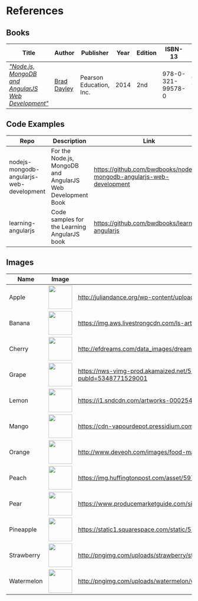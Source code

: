 # References

## Books

Title | Author | Publisher | Year | Edition | ISBN-13 | ISBN-10
---|---|---|---|---|---|---
_["Node.js, MongoDB and AngularJS Web Development"](https://www.pearson.com/us/higher-education/program/Dayley-Node-js-Mongo-DB-and-Angular-Web-Development-The-definitive-guide-to-using-the-MEAN-stack-to-build-web-applications-2nd-Edition/PGM1104293.html)_ | [Brad Dayley](https://www.informit.com/authors/bio/019c47f0-0626-4d62-88ea-737dfd9c2515) | Pearson Education, Inc. | 2014 | 2nd | 978-0-321-99578-0 | 0-321-99578-3


## Code Examples

Repo | Description | Link
---|---|---
nodejs-mongodb-angularjs-web-development | For the Node.js, MongoDB and AngularJS Web Development Book | <https://github.com/bwdbooks/nodejs-mongodb-angularjs-web-development>
learning-angularjs | Code samples for the Learning AngularJS book | <https://github.com/bwdbooks/learning-angularjs>


## Images

Name | Image | Link
---|---|---
Apple | <img src="http://juliandance.org/wp-content/uploads/2016/01/RedApple.jpg" width="64" height="64"/> | <http://juliandance.org/wp-content/uploads/2016/01/RedApple.jpg>
Banana  | <img src="https://img.aws.livestrongcdn.com/ls-article-image-673/ds-photo/getty/article/108/3/125536796.jpg" width="64" height="64"/> | <https://img.aws.livestrongcdn.com/ls-article-image-673/ds-photo/getty/article/108/3/125536796.jpg>
Cherry  | <img src="http://efdreams.com/data_images/dreams/cherry/cherry-10.jpg" width="64" height="64"/> | <http://efdreams.com/data_images/dreams/cherry/cherry-10.jpg>
Grape | <img src="https://nws-vimg-prod.akamaized.net/5348771529001/201705/5348771529001_5454782037001_5454772488001-vs.jpg?pubId=5348771529001" width="64" height="64"/> | <https://nws-vimg-prod.akamaized.net/5348771529001/201705/5348771529001_5454782037001_5454772488001-vs.jpg?pubId=5348771529001>
Lemon | <img src="https://i1.sndcdn.com/artworks-000254919542-6kdx39-t500x500.jpg" width="64" height="64"/> | <https://i1.sndcdn.com/artworks-000254919542-6kdx39-t500x500.jpg>
Mango  | <img src="https://cdn-vapourdepot.pressidium.com/wp-content/uploads/2014/10/Mango-500x500.jpg" width="64" height="64"/> | <https://cdn-vapourdepot.pressidium.com/wp-content/uploads/2014/10/Mango-500x500.jpg>
Orange | <img src="http://www.deveoh.com/images/food-magic-tricks-1.jpg" width="64" height="64"/> | <http://www.deveoh.com/images/food-magic-tricks-1.jpg>
Peach | <img src="https://img.huffingtonpost.com/asset/5978d039210000a31afc8cda.jpeg?ops=scalefit_720_noupscale" width="64" height="64"/> | <https://img.huffingtonpost.com/asset/5978d039210000a31afc8cda.jpeg?ops=scalefit_720_noupscale>
Pear | <img src="https://www.producemarketguide.com/sites/default/files/Commodities.tar/Commodities/pears_commodity-page.png" width="64" height="64"/> | <https://www.producemarketguide.com/sites/default/files/Commodities.tar/Commodities/pears_commodity-page.png>
Pineapple | <img src="https://static1.squarespace.com/static/570ea986a3360c29db3c44ec/t/5727c6d18259b51be5f6c2ce/1462224737116/olpineapple" width="64" height="64"/> | <https://static1.squarespace.com/static/570ea986a3360c29db3c44ec/t/5727c6d18259b51be5f6c2ce/1462224737116/olpineapple>
Strawberry | <img src="http://pngimg.com/uploads/strawberry/strawberry_PNG2635.png" width="64" height="64"/> | <http://pngimg.com/uploads/strawberry/strawberry_PNG2635.png>
Watermelon | <img src="http://pngimg.com/uploads/watermelon/watermelon_PNG236.png" width="64" height="64"/> | <http://pngimg.com/uploads/watermelon/watermelon_PNG236.png>

